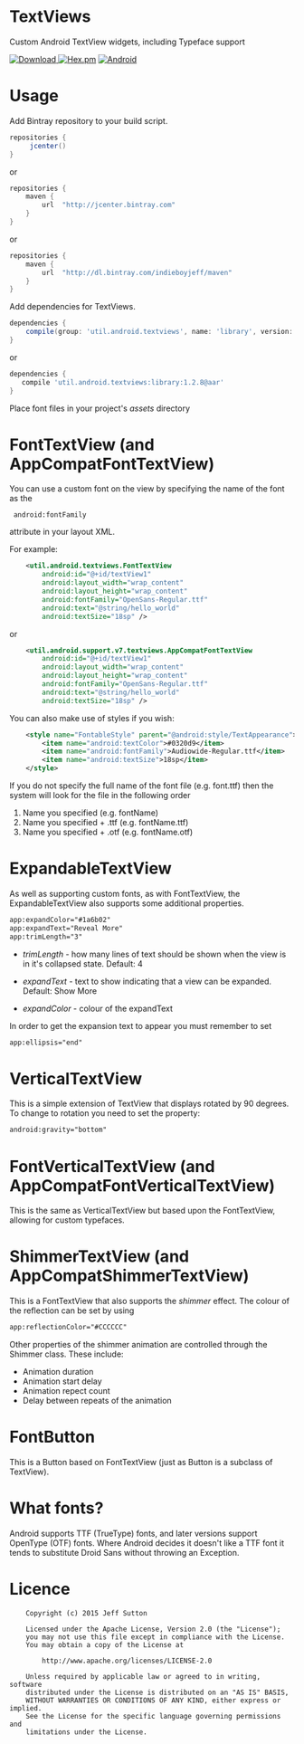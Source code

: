 TextViews
===================================
Custom Android TextView widgets, including Typeface support

[ ![Download](https://api.bintray.com/packages/indieboyjeff/maven/textviews/images/download.svg) ](https://bintray.com/indieboyjeff/maven/textviews/_latestVersion)
[![Hex.pm](https://img.shields.io/hexpm/l/plug.svg)](http://www.apache.org/licenses/LICENSE-2.0)
[![Android](https://img.shields.io/badge/platform-Android-green.svg)](http://developer.android.com)

Usage
===================================

Add Bintray repository to your build script.

```gradle
repositories {
     jcenter()
}
```   
    
or

```gradle                
repositories {
    maven {
        url  "http://jcenter.bintray.com" 
    }
}
```     
    
or
    
```gradle        
repositories {
    maven {
        url  "http://dl.bintray.com/indieboyjeff/maven" 
    }
}
``` 
    
Add dependencies for TextViews.

```gradle
dependencies {
    compile(group: 'util.android.textviews', name: 'library', version: '1.2.8', ext: 'aar')
}
``` 

or
    
```gradle        
dependencies {
   compile 'util.android.textviews:library:1.2.8@aar'
}
```
    
Place font files in your project's _assets_ directory

FontTextView (and AppCompatFontTextView)
========================================

You can use a custom font on the view by specifying the name of the font as the

     android:fontFamily
        
attribute in your layout XML.

For example:

```xml
    <util.android.textviews.FontTextView
        android:id="@+id/textView1"
        android:layout_width="wrap_content"
        android:layout_height="wrap_content"
        android:fontFamily="OpenSans-Regular.ttf"
        android:text="@string/hello_world"
        android:textSize="18sp" />
```

or

```xml
    <util.android.support.v7.textviews.AppCompatFontTextView
        android:id="@+id/textView1"
        android:layout_width="wrap_content"
        android:layout_height="wrap_content"
        android:fontFamily="OpenSans-Regular.ttf"
        android:text="@string/hello_world"
        android:textSize="18sp" />
```

You can also make use of styles if you wish:

```xml
    <style name="FontableStyle" parent="@android:style/TextAppearance">
        <item name="android:textColor">#0320d9</item>
        <item name="android:fontFamily">Audiowide-Regular.ttf</item>
        <item name="android:textSize">18sp</item>
    </style>
```

If you do not specify the full name of the font file (e.g. font.ttf) then the system will look for the file in the following order
 
 1. Name you specified (e.g. fontName)
 2. Name you specified + .ttf (e.g. fontName.ttf)
 3. Name you specified + .otf (e.g. fontName.otf)


ExpandableTextView
==================

As well as supporting custom fonts, as with FontTextView, the ExpandableTextView also supports some additional properties.

```xml
app:expandColor="#1a6b02"
app:expandText="Reveal More"
app:trimLength="3" 
```
    
* *trimLength* - how many lines of text should be shown when the view is in it's collapsed state. Default: 4

* *expandText* - text to show indicating that a view can be expanded. Default: Show More

* *expandColor* - colour of the expandText

In order to get the expansion text to appear you must remember to set 

```xml
app:ellipsis="end"
```

VerticalTextView
================

This is a simple extension of TextView that displays rotated by 90 degrees.  To change to rotation you need to set the property:

```xml
android:gravity="bottom"
```

FontVerticalTextView (and AppCompatFontVerticalTextView)
========================================================
    
This is the same as VerticalTextView but based upon the FontTextView, allowing for custom typefaces.


ShimmerTextView (and AppCompatShimmerTextView)
==============================================

This is a FontTextView that also supports the _shimmer_ effect. The colour of the reflection can be set by using

```xml
app:reflectionColor="#CCCCCC"
```
    
Other properties of the shimmer animation are controlled through the Shimmer class.  These include:

* Animation duration
* Animation start delay
* Animation repect count
* Delay between repeats of the animation


FontButton
==========

This is a Button based on FontTextView (just as Button is a subclass of TextView).


What fonts?
===================================
Android supports TTF (TrueType) fonts, and later versions support OpenType (OTF) fonts.
Where Android decides it doesn't like a TTF font it tends to substitute Droid Sans without throwing an Exception.


Licence
===================================
        
        Copyright (c) 2015 Jeff Sutton
        
        Licensed under the Apache License, Version 2.0 (the "License");
        you may not use this file except in compliance with the License.
        You may obtain a copy of the License at
        
            http://www.apache.org/licenses/LICENSE-2.0
        
        Unless required by applicable law or agreed to in writing, software
        distributed under the License is distributed on an "AS IS" BASIS,
        WITHOUT WARRANTIES OR CONDITIONS OF ANY KIND, either express or implied.
        See the License for the specific language governing permissions and
        limitations under the License.
<br/> 
